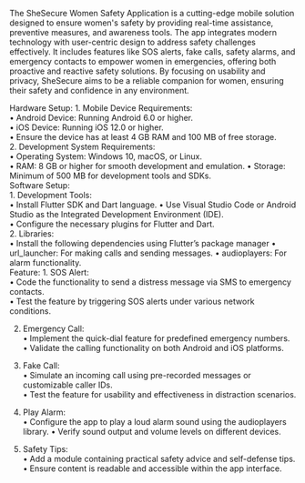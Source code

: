 The SheSecure Women Safety Application is a cutting-edge mobile solution designed to ensure women's safety by providing real-time assistance, preventive measures, and awareness tools. The app integrates modern technology with user-centric design to address safety challenges effectively. It includes features like SOS alerts, fake calls, safety alarms, and emergency contacts to empower women in emergencies, offering both proactive and reactive safety solutions. By focusing on usability and privacy, SheSecure aims to be a reliable companion for women, ensuring their safety and confidence in any environment.

Hardware Setup:
          1. Mobile Device Requirements:  
          •	Android Device: Running Android 6.0 or higher.  
          •	iOS Device: Running iOS 12.0 or higher.  
          •	Ensure the device has at least 4 GB RAM and 100 MB of free storage.  
          2. Development System Requirements:  
          •	Operating System: Windows 10, macOS, or Linux.  
          •	RAM: 8 GB or higher for smooth development and emulation.
          •	Storage: Minimum of 500 MB for development tools and SDKs.  
Software Setup:	  
          1. Development Tools:  
          •	Install Flutter SDK and Dart language.
          •	Use Visual Studio Code or Android Studio as the Integrated Development Environment (IDE).  
          •	Configure the necessary plugins for Flutter and Dart.  
          2. Libraries:  
          •	Install the following dependencies using Flutter’s package manager
          •	url_launcher: For making calls and sending messages. 
          •	audioplayers: For alarm functionality.   
Feature:
        1. SOS Alert:  
        •	Code the functionality to send a distress message  via SMS to emergency contacts.  
        •	Test the feature by triggering SOS alerts under various network conditions.  

2. Emergency Call:  
        •	Implement the quick-dial feature for predefined emergency numbers.  
        •	Validate the calling functionality on both Android and iOS platforms.  

 3. Fake Call:  
        •	Simulate an incoming call using pre-recorded messages or customizable caller IDs.  
        •	Test the feature for usability and effectiveness in distraction scenarios.

4. Play Alarm:  
        •	Configure the app to play a loud alarm sound using the audioplayers library. 
        •	Verify sound output and volume levels on different devices.
5. Safety Tips:  
        •	Add a module containing practical safety advice and self-defense tips.  
        •	Ensure content is readable and accessible within the app interface.  
